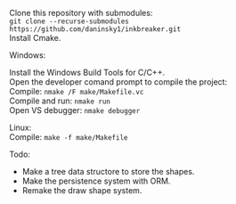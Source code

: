 
Clone this repository with submodules:  
`git clone --recurse-submodules https://github.com/daninsky1/inkbreaker.git`  
Install Cmake.  


Windows:

Install the Windows Build Tools for C/C++.  
Open the developer comand prompt to compile the project:  
Compile: `nmake /F make/Makefile.vc`  
Compile and run: `nmake run`  
Open VS debugger: `nmake debugger`  

Linux:  
Compile: `make -f make/Makefile`  

Todo:  
* Make a tree data structore to store the shapes.
* Make the persistence system with ORM.
* Remake the draw shape system.  
